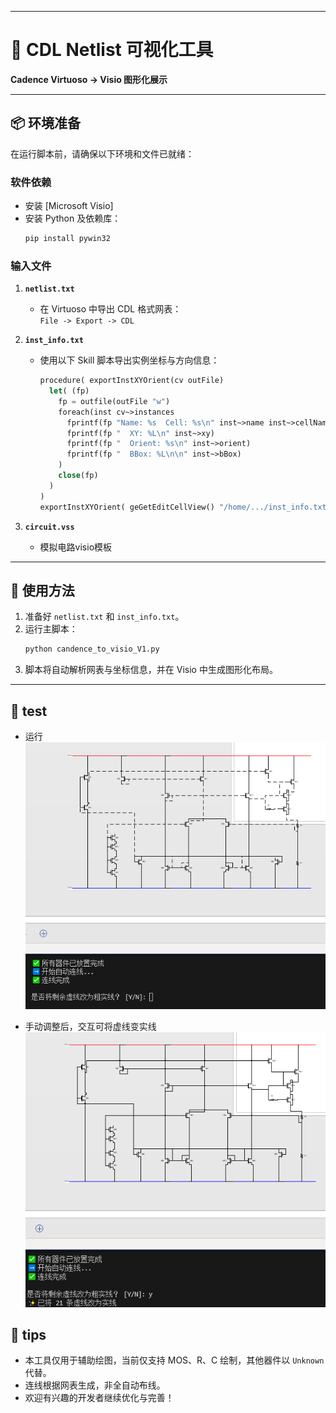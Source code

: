 
---

# 🧩 CDL Netlist 可视化工具

**Cadence Virtuoso → Visio 图形化展示**

---

## 📦 环境准备

在运行脚本前，请确保以下环境和文件已就绪：

### 软件依赖

- 安装 [Microsoft Visio]
- 安装 Python 及依赖库：
  ```bash
  pip install pywin32
  ```

### 输入文件

1. **`netlist.txt`**  
   - 在 Virtuoso 中导出 CDL 格式网表：  
     `File -> Export -> CDL`

2. **`inst_info.txt`**  
   - 使用以下 Skill 脚本导出实例坐标与方向信息：

     ```lisp
     procedure( exportInstXYOrient(cv outFile)
       let( (fp)
         fp = outfile(outFile "w")
         foreach(inst cv~>instances
           fprintf(fp "Name: %s  Cell: %s\n" inst~>name inst~>cellName)
           fprintf(fp "  XY: %L\n" inst~>xy)
           fprintf(fp "  Orient: %s\n" inst~>orient)
           fprintf(fp "  BBox: %L\n\n" inst~>bBox)
         )
         close(fp)
       )
     )
     exportInstXYOrient( geGetEditCellView() "/home/.../inst_info.txt" )
     ```
3. **`circuit.vss`**  
   - 模拟电路visio模板   

---

## 🚀 使用方法

1. 准备好 `netlist.txt` 和 `inst_info.txt`。
2. 运行主脚本：
   ```bash
   python candence_to_visio_V1.py
   ```
3. 脚本将自动解析网表与坐标信息，并在 Visio 中生成图形化布局。

---



## 📌 test
- 运行
![alt text](image.png)



- 手动调整后，交互可将虚线变实线
![alt text](image-1.png)

## 📌 tips

- 本工具仅用于辅助绘图，当前仅支持 MOS、R、C 绘制，其他器件以 `Unknown` 代替。
- 连线根据网表生成，非全自动布线。
- 欢迎有兴趣的开发者继续优化与完善！
